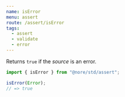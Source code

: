 ```yaml
---
name: isError
menu: assert
route: /assert/isError
tags:
  - assert
  - validate
  - error
---
```


Returns `true` if the _source_ is an error.

```js
import { isError } from "@nore/std/assert";

isError(Error);
// => true
```
